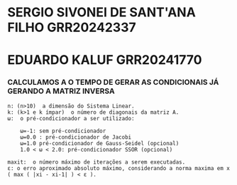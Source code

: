 # SERGIO SIVONEI DE SANT'ANA FILHO GRR20242337
# EDUARDO KALUF GRR20241770


### CALCULAMOS A O TEMPO DE GERAR AS CONDICIONAIS JÁ GERANDO A MATRIZ INVERSA



    n: (n>10)  a dimensão do Sistema Linear.
    k: (k>1 e k ímpar)  o número de diagonais da matriz A.
    ω:  o pré-condicionador a ser utilizado:

        ω=-1: sem pré-condicionador
        ω=0.0 : pré-condicionador de Jacobi
        ω=1.0 pré-condicionador de Gauss-Seidel (opcional)
        1.0 < ω < 2.0: pré-condicionador SSOR (opcional)

    maxit:  o número máximo de iterações a serem executadas.
    ε: o erro aproximado absoluto máximo, considerando a norma maxima em x ( max ( |xi - xi-1| ) < ε ).
